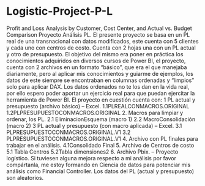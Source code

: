 # Logistic-Project-P-L
Profit and Loss Analysis by Customer, Cost Center, and Actual vs. Budget Comparison
Proyecto Análisis PL.
El presente proyecto se basa en un PL real de una transnacional con datos modificados, este cuenta con 5 clientes y cada uno con centros de costo. Cuenta con 2 hojas una con un PL actual y otro de presupuesto.
El objetivo del mismo era poner en práctica los conocimientos adquiridos en diversos cursos de Power BI, el proyecto, cuenta con 2 archivos en un formato “básico”, que era el que manejaba diariamente, pero al aplicar mis conocimientos y guiarme de ejemplos, los datos de este siempre se encontraban en columnas ordenadas y “limpios” solo para aplicar DAX.
Los datos ordenados no te los dan en la vida real, por ello espero poder aportar un ejercicio real para que puedan ejercitar la herramienta de Power BI.
El proyecto en cuestión cuenta con:
1 PL actual y presupuesto (archivo básico) – Excel.
1.1PLREALCONMACROS.ORIGINAL
1.2PLPRESUPUESTOCONMACROS.ORIGINAL
2. Macros para limpiar y ordenar, los PL. 
2.1 EliminacionEsquema (macro 1)
2.2 MacroConsolidación (macro 2)
3 PL actual y presupuesto (con macro aplicada) – Excel.
3.1 PLPRESUPUESTOCONMACROS.ORIGINAL.V1
3.2 PLPRESUPUESTOCONMACROS.ORIGINAL.V1 
4. Archivo con PL finales para trabajar en el análisis.
4.1Consolidado Final
5. Archivo de Centros de costo 
5.1 Tabla Centros
5.2Tabla dimensiones2
6. Archivo Pbix. – Proyecto logístico.
Si tuviesen alguna mejora respecto a mi análisis por favor compártanla, me estoy formando en Ciencia de datos para potenciar mis análisis como Financial Controller.
 Los datos del PL (actual y presupuesto) son aleatorios.
